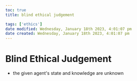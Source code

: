 ```yaml
---
toc: true
title: blind ethical judgement

tags: ['ethics']
date modified: Wednesday, January 18th 2023, 4:01:07 pm
date created: Wednesday, January 18th 2023, 4:01:07 pm
---
```


# Blind Ethical Judgement


- the given agent's state and knowledge are unknown



